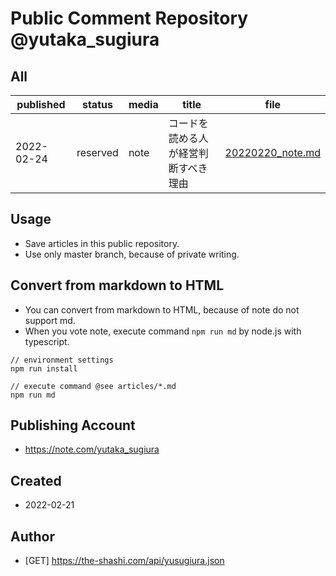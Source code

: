 # Public Comment Repository @yutaka_sugiura
 
 ## All

 | published | status | media | title | file |
 | -- | -- | -- | -- | -- |
 | 2022-02-24 | reserved | note | コードを読める人が経営判断すべき理由 | [20220220_note.md](/articles/20220220_note.md) | 
 
 ## Usage

 - Save articles in this public repository.
 - Use only master branch, because of private writing.

 ## Convert from markdown to HTML

 - You can convert from markdown to HTML, because of note do not support md.
 - When you vote note, execute command `npm run md` by node.js with typescript.

```
// environment settings
npm run install

// execute command @see articles/*.md
npm run md
```


 ## Publishing Account

 - https://note.com/yutaka_sugiura

 ## Created
  
 - 2022-02-21

 ## Author

  - [GET] https://the-shashi.com/api/yusugiura.json

